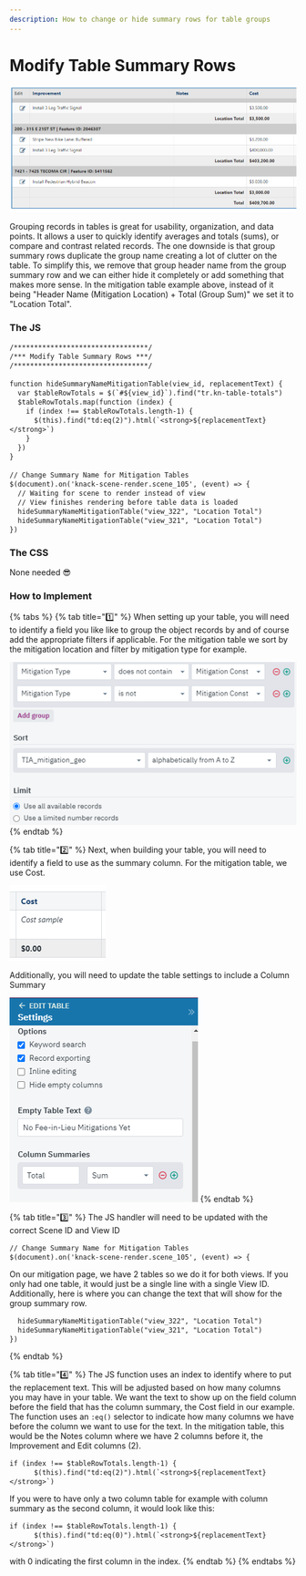 ```yaml
---
description: How to change or hide summary rows for table groups
---
```


# Modify Table Summary Rows

![Mitigation table, grouped by mitigation location, with modified summary rows](../../.gitbook/assets/image%20%28140%29.png)

Grouping records in tables is great for usability, organization, and data points. It allows a user to quickly identify averages and totals \(sums\), or compare and contrast related records. The one downside is that group summary rows duplicate the group name creating a lot of clutter on the table. To simplify this, we remove that group header name from the group summary row and we can either hide it completely or add something that makes more sense. In the mitigation table example above, instead of it being "Header Name \(Mitigation Location\) + Total \(Group Sum\)" we set it to "Location Total".

### The JS

```text
/*********************************/
/*** Modify Table Summary Rows ***/
/*********************************/

function hideSummaryNameMitigationTable(view_id, replacementText) {
  var $tableRowTotals = $(`#${view_id}`).find("tr.kn-table-totals")
  $tableRowTotals.map(function (index) {
    if (index !== $tableRowTotals.length-1) {
      $(this).find("td:eq(2)").html(`<strong>${replacementText}</strong>`)
    }
  })
}

// Change Summary Name for Mitigation Tables
$(document).on('knack-scene-render.scene_105', (event) => {
  // Waiting for scene to render instead of view
  // View finishes rendering before table data is loaded
  hideSummaryNameMitigationTable("view_322", "Location Total")
  hideSummaryNameMitigationTable("view_321", "Location Total")
})
```

### The CSS

None needed 😎

### How to Implement

{% tabs %}
{% tab title="1️⃣" %}
When setting up your table, you will need to identify a field you like like to group the object records by and of course add the appropriate filters if applicable. For the mitigation table we sort by the mitigation location and filter by mitigation type for example.

![](../../.gitbook/assets/image%20%28143%29.png)
{% endtab %}

{% tab title="2️⃣" %}
Next, when building your table, you will need to identify a field to use as the summary column. For the mitigation table, we use Cost.

![](../../.gitbook/assets/image%20%28142%29.png)

Additionally, you will need to update the table settings to include a Column Summary

![](../../.gitbook/assets/image%20%28141%29.png)
{% endtab %}

{% tab title="3️⃣" %}
The JS handler will need to be updated with the correct Scene ID and View ID

```text
// Change Summary Name for Mitigation Tables
$(document).on('knack-scene-render.scene_105', (event) => {
```

On our mitigation page, we have 2 tables so we do it for both views. If you only had one table, it would just be a single line with a single View ID. Additionally, here is where you can change the text that will show for the group summary row.

```text
  hideSummaryNameMitigationTable("view_322", "Location Total")
  hideSummaryNameMitigationTable("view_321", "Location Total")
})
```
{% endtab %}

{% tab title="4️⃣" %}
The JS function uses an index to identify where to put the replacement text. This will be adjusted based on how many columns you may have in your table. We want the text to show up on the field column before the field that has the column summary, the Cost field in our example. The function uses an `:eq()` selector to indicate how many columns we have before the column we want to use for the text. In the mitigation table, this would be the Notes column where we have 2 columns before it, the Improvement and Edit columns \(2\).

```text
if (index !== $tableRowTotals.length-1) {
      $(this).find("td:eq(2)").html(`<strong>${replacementText}</strong>`)
```

If you were to have only a two column table for example with column summary as the second column, it would look like this:

```text
if (index !== $tableRowTotals.length-1) {
      $(this).find("td:eq(0)").html(`<strong>${replacementText}</strong>`)
```

with 0 indicating the first column in the index.
{% endtab %}
{% endtabs %}



